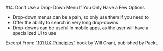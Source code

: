 #14. Don't Use a Drop-Down Menu If You Only Have a Few Options
-  Drop-down menus can be a pain, so only use them if you need to
-  Offer the ability to search in very long drop-downs
-  Drop-downs can be useful in mobile apps, as the user will have a specialized UI to use

Excerpt From: ["101 UX Principles"](https://www.packtpub.com/web-development/101-ux-principles) book by Will Grant, published by Packt.
